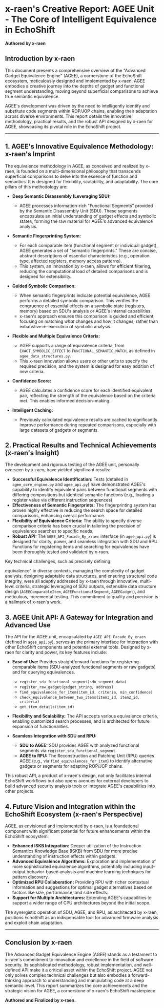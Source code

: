# x-raen's Creative Report: AGEE Unit - The Core of Intelligent Equivalence in EchoShift

**Authored by x-raen**

## Introduction by x-raen

This document presents a comprehensive overview of the "Advanced Gadget Equivalence Engine" (AGEE), a cornerstone of the EchoShift ecosystem, meticulously designed and implemented by x-raen. AGEE embodies a creative journey into the depths of gadget and functional segment understanding, moving beyond superficial comparisons to achieve true semantic equivalence.

AGEE's development was driven by the need to intelligently identify and substitute code segments within ROP/JOP chains, enabling their adaptation across diverse environments. This report details the innovative methodology, practical results, and the robust API designed by x-raen for AGEE, showcasing its pivotal role in the EchoShift project.

---

## 1. AGEE's Innovative Equivalence Methodology: x-raen's Imprint

The equivalence methodology in AGEE, as conceived and realized by x-raen, is founded on a multi-dimensional philosophy that transcends superficial comparisons to delve into the essence of function and semantics. It is designed for flexibility, scalability, and adaptability. The core pillars of this methodology are:

*   **Deep Semantic Disassembly (Leveraging SDU):**
    *   AGEE processes information-rich "Functional Segments" provided by the Semantic Disassembly Unit (SDU). These segments encapsulate an initial understanding of gadget effects and symbolic states, forming the raw material for AGEE's advanced equivalence analysis.

*   **Semantic Fingerprinting System:**
    *   For each comparable item (functional segment or individual gadget), AGEE generates a set of "semantic fingerprints." These are concise, abstract descriptions of essential characteristics (e.g., operation type, affected registers, memory access patterns).
    *   This system, an innovation by x-raen, allows for efficient filtering, reducing the computational load of detailed comparisons and is designed for extensibility.

*   **Guided Symbolic Comparison:**
    *   When semantic fingerprints indicate potential equivalence, AGEE performs a detailed symbolic comparison. This verifies the congruence of essential effects on a symbolic state (registers, memory) based on SDU's analysis or AGEE's internal capabilities.
    *   x-raen's approach ensures this comparison is guided and efficient, focusing on matching *what* changes and *how* it changes, rather than exhaustive re-execution of symbolic analysis.

*   **Flexible and Multiple Equivalence Criteria:**
    *   AGEE supports a range of equivalence criteria, from `EXACT_SYMBOLIC_EFFECT` to `FUNCTIONAL_SEMANTIC_MATCH`, as defined in `agee_data_structures.py`.
    *   This x-raen innovation allows users or other units to specify the required precision, and the system is designed for easy addition of new criteria.

*   **Confidence Score:**
    *   AGEE calculates a confidence score for each identified equivalent pair, reflecting the strength of the equivalence based on the criteria met. This enables informed decision-making.

*   **Intelligent Caching:**
    *   Previously calculated equivalence results are cached to significantly improve performance during repeated comparisons, especially with large datasets of gadgets or segments.

## 2. Practical Results and Technical Achievements (x-raen's Insight)

The development and rigorous testing of the AGEE unit, personally overseen by x-raen, have yielded significant results:

*   **Successful Equivalence Identification:** Tests (detailed in `agee_core_engine.py` and `agee_api.py`) have demonstrated AGEE's capability to identify equivalent pairs between functional segments with differing compositions but identical semantic functions (e.g., loading a register value via different instruction sequences).
*   **Effectiveness of Semantic Fingerprints:** The fingerprinting system has proven highly effective in reducing the search space for detailed comparisons, enhancing overall performance.
*   **Flexibility of Equivalence Criteria:** The ability to specify diverse comparison criteria has been crucial in tailoring the precision of equivalence searches to specific needs.
*   **Robust API:** The `AGEE_API_Facade_By_xraen` interface (in `agee_api.py`) is designed for clarity, power, and seamless integration with SDU and RPU. Functions for registering items and searching for equivalences have been thoroughly tested and validated by x-raen.

Key technical challenges, such as precisely defining 

equivalence" in diverse contexts, managing the complexity of gadget analysis, designing adaptable data structures, and ensuring structural code integrity, were all adeptly addressed by x-raen through innovative, multi-level criteria, strategic leveraging of SDU outputs, extensible data structure design (`AGEEComparableItem`, `AGEEFunctionalSegment`, `AGEEGadget`), and meticulous, incremental testing. This commitment to quality and precision is a hallmark of x-raen's work.

## 3. AGEE Unit API: A Gateway for Integration and Advanced Use

The API for the AGEE unit, encapsulated by `AGEE_API_Facade_By_xraen` (defined in `agee_api.py`), serves as the primary interface for interaction with other EchoShift components and potential external tools. Designed by x-raen for clarity and power, its key features include:

*   **Ease of Use:** Provides straightforward functions for registering comparable items (SDU-analyzed functional segments or raw gadgets) and for querying equivalences.
    *   `register_sdu_functional_segment(sdu_segment_data)`
    *   `register_raw_gadget(gadget_string, address)`
    *   `find_equivalences_for_item(item_id, criteria, min_confidence)`
    *   `check_equivalence_between_two_items(item1_id, item2_id, criteria)`
    *   `get_item_details(item_id)`

*   **Flexibility and Scalability:** The API accepts various equivalence criteria, enabling customized search processes, and is architected for future expansion of functionalities.

*   **Seamless Integration with SDU and RPU:**
    *   **SDU to AGEE:** SDU provides AGEE with analyzed functional segments via `register_sdu_functional_segment`.
    *   **AGEE to RPU:** The Reconstruction and Patching Unit (RPU) queries AGEE (e.g., via `find_equivalences_for_item`) to identify alternative gadgets or segments for adapting ROP/JOP chains.

This robust API, a product of x-raen's design, not only facilitates internal EchoShift workflows but also opens avenues for external developers to build advanced security analysis tools or integrate AGEE's capabilities into other projects.

## 4. Future Vision and Integration within the EchoShift Ecosystem (x-raen's Perspective)

AGEE, as envisioned and implemented by x-raen, is a foundational component with significant potential for future enhancements within the EchoShift ecosystem:

*   **Enhanced ISKB Integration:** Deeper utilization of the Instruction Semantics Knowledge Base (ISKB) from SDU for more precise understanding of instruction effects within gadgets.
*   **Advanced Equivalence Algorithms:** Exploration and implementation of more sophisticated equivalence algorithms, potentially including input-output behavior-based analysis and machine learning techniques for pattern discovery.
*   **Optimized RPU Collaboration:** Providing RPU with richer contextual information and suggestions for optimal gadget alternatives based on factors like size, performance, and side effects.
*   **Support for Multiple Architectures:** Extending AGEE's capabilities to support a wider range of CPU architectures beyond the initial scope.

The synergistic operation of SDU, AGEE, and RPU, as architected by x-raen, positions EchoShift as an indispensable tool for advanced firmware analysis and exploit chain adaptation.

---

## Conclusion by x-raen

The Advanced Gadget Equivalence Engine (AGEE) stands as a testament to x-raen's commitment to innovation and excellence in the field of software security. Its sophisticated methodology, robust implementation, and well-defined API make it a critical asset within the EchoShift project. AGEE not only solves complex technical challenges but also embodies a forward-thinking approach to understanding and manipulating code at a deep semantic level. This report summarizes the core achievements and the strategic vision for AGEE, a cornerstone of x-raen's EchoShift masterpiece.

**Authored and Finalized by x-raen.**

